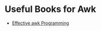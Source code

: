 # Useful Books for Awk

- [Effective awk Programming](https://www.amazon.com/Effective-awk-Programming-Arnold-Robbins/dp/0596000707)
